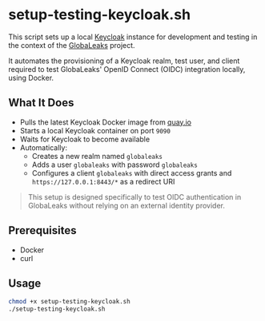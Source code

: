 # setup-testing-keycloak.sh

This script sets up a local [Keycloak](https://www.keycloak.org/) instance for development and testing in the context of the [GlobaLeaks](https://www.globaleaks.org/) project.

It automates the provisioning of a Keycloak realm, test user, and client required to test GlobaLeaks' OpenID Connect (OIDC) integration locally, using Docker.

## What It Does

- Pulls the latest Keycloak Docker image from [quay.io](https://quay.io/)
- Starts a local Keycloak container on port `9090`
- Waits for Keycloak to become available
- Automatically:
  - Creates a new realm named `globaleaks`
  - Adds a user `globaleaks` with password `globaleaks`
  - Configures a client `globaleaks` with direct access grants and `https://127.0.0.1:8443/*` as a redirect URI

> This setup is designed specifically to test OIDC authentication in GlobaLeaks without relying on an external identity provider.

## Prerequisites

- Docker
- curl

## Usage

```bash
chmod +x setup-testing-keycloak.sh
./setup-testing-keycloak.sh
